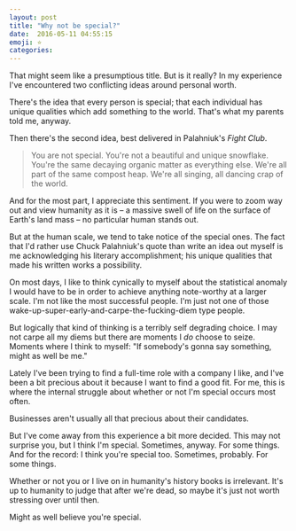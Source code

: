 ```yaml
---
layout: post
title: "Why not be special?"
date:  2016-05-11 04:55:15
emoji: ⭐️️
categories:
---
```


That might seem like a presumptious title. But is it really? In my experience
I've encountered two conflicting ideas around personal worth.

There's the idea that every person is special; that each individual has unique
qualities which add something to the world. That's what my parents told me,
anyway.

Then there's the second idea, best delivered in Palahniuk's _Fight Club_.

> You are not special. You're not a beautiful and unique snowflake. You're the
> same decaying organic matter as everything else. We're all part of the same
> compost heap. We're all singing, all dancing crap of the world.

And for the most part, I appreciate this sentiment. If you were to zoom way out
and view humanity as it is – a massive swell of life on the surface of Earth's
land mass – no particular human stands out.

But at the human scale, we tend to take notice of the special ones. The fact
that I'd rather use Chuck Palahniuk's quote than write an idea out myself is
me acknowledging his literary accomplishment; his unique qualities that made his
written works a possibility.

On most days, I like to think cynically to myself about the statistical anomaly
I would have to be in order to achieve anything note-worthy at a larger scale.
I'm not like the most successful people. I'm just not one of those
wake-up-super-early-and-carpe-the-fucking-diem type people.

But logically that kind of thinking is a terribly self degrading choice. I may
not carpe all my diems but there are moments I _do_ choose to seize. Moments
where I think to myself: "If somebody's gonna say something, might as well be me."

Lately I've been trying to find a full-time role with a company I like, and I've
been a bit precious about it because I want to find a good fit. For me, this is
where the internal struggle about whether or not I'm special occurs most often.

Businesses aren't usually all that precious about their candidates.

But I've come away from this experience a bit more decided. This may not surprise
you, but I think I'm special. Sometimes, anyway. For some things. And for the
record: I think you're special too. Sometimes, probably. For some things.

Whether or not you or I live on in humanity's history books is irrelevant.
It's up to humanity to judge that after we're dead, so maybe it's just not worth
stressing over until then.

Might as well believe you're special.
